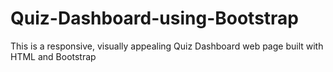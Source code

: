 # Quiz-Dashboard-using-Bootstrap
This is a responsive, visually appealing Quiz Dashboard web page built with HTML and Bootstrap
